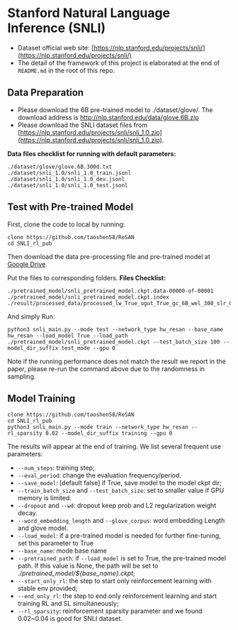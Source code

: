 # Stanford Natural Language Inference (SNLI)
* Dataset official web site: [https://nlp.stanford.edu/projects/snli/](https://nlp.stanford.edu/projects/snli/)
* The detail of the framework of this project is elaborated at the end of `README.md` in the root of this repo.

## Data Preparation
* Please download the 6B pre-trained model to ./dataset/glove/. The download address is http://nlp.stanford.edu/data/glove.6B.zip
* Please download the SNLI dataset files from [https://nlp.stanford.edu/projects/snli/snli_1.0.zip](https://nlp.stanford.edu/projects/snli/snli_1.0.zip).

**Data files checklist for running with default parameters:**

    ./dataset/glove/glove.6B.300d.txt
    ./dataset/snli_1.0/snli_1.0_train.jsonl
    ./dataset/snli_1.0/snli_1.0_dev.jsonl
    ./dataset/snli_1.0/snli_1.0_test.jsonl
    
    
## Test with Pre-trained Model

First, clone the code to local by running:

    clone https://github.com/taoshen58/ReSAN
    cd SNLI_rl_pub

Then download the data pre-processing file and pre-trained model at [Google Drive](https://drive.google.com/open?id=10wP4Vr_4QizCXj3pJQcvkFE5sRqnNwfY)

Put the files to corresponding folders. **Files Checklist:** 
    
    ./pretrained_model/snli_pretrained_model.ckpt.data-00000-of-00001
    ./pretrained_model/snli_pretrained_model.ckpt.index
    ./result/processed_data/processed_lw_True_ugut_True_gc_6B_wel_300_slr_0.97_dcm_no_tree.pickle

And simply Run:


    python3 snli_main.py --mode test --network_type hw_resan --base_name hw_resan --load_model True --load_path ./pretrained_model/snli_pretrained_model.ckpt --test_batch_size 100 --model_dir_suffix test_mode --gpu 0

Note if the running performance does not match the result we report in the paper, please re-run the command above due to the randomness in sampling.

## Model Training
    
    clone https://github.com/taoshen58/ReSAN
    cd SNLI_rl_pub
    python3 snli_main.py --mode train --network_type hw_resan --rl_sparsity 0.02 --model_dir_suffix training --gpu 0


The results will appear at the end of training. We list several frequent use parameters:

* `--num_steps`: training step;
* `--eval_period`: change the evaluation frequency/period.
* `--save_model`: [default false] if True, save model to the model ckpt dir;
* `--train_batch_size` and `--test_batch_size`: set to smaller value if GPU memory is limited.
* `--dropout` and `--wd`: dropout keep prob and L2 regularization weight decay.
* `--word_embedding_length` and `--glove_corpus`: word embedding Length and glove model.
* `--load_model`: if a pre-trained model is needed for further fine-tuning, set this parameter to True
* `--base_name`: mode base name
* `--pretrained_path`: if `--load_model` is set to True, the pre-trained model path. If this value is None, the path will be set to *./pretrained_model/${base_name}.ckpt*;
* `--start_only_rl`: the step to start only reinforcement learning with stable env provided;
* `--end_only_rl`: the step to end only reinforcement learning and start training RL and SL simultaneously;
* `--rl_sparsity`: reinforcement sparsity parameter and we found 0.02~0.04 is good for SNLI dataset.

